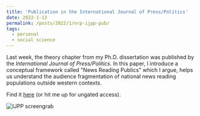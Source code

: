 ```yaml
---
title: 'Publication in the International Journal of Press/Politics'
date: 2022-1-13
permalink: /posts/2022/1/nrp-ijpp-pub/
tags:
  - personal
  - social science
---
```


Last week, the theory chapter from my Ph.D. dissertation was published by the *International Journal of Press/Politics*. In this paper, I introduce a conceptual framework called "News Reading Publics" which I argue, helps us understand the audience fragmentation of national news reading populations outside western contexts.

Find it [here](https://journals.sagepub.com/doi/10.1177/19401612211072700) (or hit me up for ungated access).

![IJPP screengrab](https://www.subhayan.com/files/images/ijpp-nrp.png)

